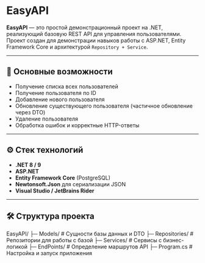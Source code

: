 # EasyAPI

**EasyAPI** — это простой демонстрационный проект на .NET, реализующий базовую REST API для управления пользователями. Проект создан для демонстрации навыков работы с ASP.NET, Entity Framework Core и архитектурой `Repository + Service`.  

---

## 📌 Основные возможности

- Получение списка всех пользователей  
- Получение пользователя по ID  
- Добавление нового пользователя  
- Обновление существующего пользователя (частичное обновление через DTO)  
- Удаление пользователя  
- Обработка ошибок и корректные HTTP-ответы  

---

## ⚙️ Стек технологий

- **.NET 8 / 9**  
- **ASP.NET**  
- **Entity Framework Core** (PostgreSQL)  
- **Newtonsoft.Json** для сериализации JSON  
- **Visual Studio / JetBrains Rider**  

---

## 🛠 Структура проекта

EasyAPI/
├─ Models/ # Сущности базы данных и DTO
├─ Repositories/ # Репозитории для работы с базой
├─ Services/ # Сервисы с бизнес-логикой
├─ EndPoints/ # Определение маршрутов API
├─ Program.cs # Настройка и запуск приложения

